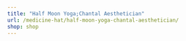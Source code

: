 ```yaml
---
title: "Half Moon Yoga;Chantal Aesthetician"
url: /medicine-hat/half-moon-yoga-chantal-aesthetician/
shop: shop
---
```

